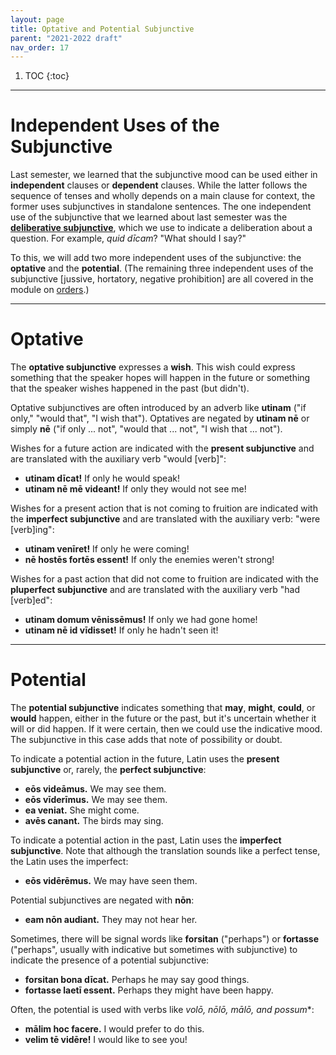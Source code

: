 ```yaml
---
layout: page
title: Optative and Potential Subjunctive
parent: "2021-2022 draft"
nav_order: 17
---
```


1. TOC
{:toc}

***

# Independent Uses of the Subjunctive

Last semester, we learned that the subjunctive mood can be used either in **independent** clauses or **dependent** clauses. While the latter follows the sequence of tenses and wholly depends on a main clause for context, the former uses subjunctives in standalone sentences. The one independent use of the subjunctive that we learned about last semester was the [**deliberative subjunctive**](../05-questions/#deliberative-subjunctive), which we use to indicate a deliberation about a question. For example, *quid dīcam*? "What should I say?"

To this, we will add two more independent uses of the subjunctive: the **optative** and the **potential**. (The remaining three independent uses of the subjunctive [jussive, hortatory, negative prohibition] are all covered in the module on [orders](../18-orders/).)

***

# Optative

The **optative subjunctive** expresses a **wish**. This wish could express something that the speaker hopes will happen in the future or something that the speaker wishes happened in the past (but didn't).

Optative subjunctives are often introduced by an adverb like **utinam** ("if only," "would that", "I wish that"). Optatives are negated by **utinam nē** or simply **nē** ("if only ... not", "would that ... not", "I wish that ... not").

Wishes for a future action are indicated with the **present subjunctive** and are translated with the auxiliary verb "would [verb]":
- **utinam dīcat!** If only he would speak!
- **utinam nē mē videant!** If only they would not see me!

Wishes for a present action that is not coming to fruition are indicated with the **imperfect subjunctive** and are translated with the auxiliary verb: "were [verb]ing":
- **utinam venīret!** If only he were coming!
- **nē hostēs fortēs essent!** If only the enemies weren't strong!

Wishes for a past action that did not come to fruition are indicated with the **pluperfect subjunctive** and are translated with the auxiliary verb "had [verb]ed":
- **utinam domum vēnissēmus!** If only we had gone home!
- **utinam nē id vīdisset!** If only he hadn't seen it!

***

# Potential

The **potential subjunctive** indicates something that **may**, **might**, **could**, or **would** happen, either in the future or the past, but it's uncertain whether it will or did happen. If it were certain, then we could use the indicative mood. The subjunctive in this case adds that note of possibility or doubt.

To indicate a potential action in the future, Latin uses the **present subjunctive** or, rarely, the **perfect subjunctive**:
- **eōs videāmus.** We may see them.
- **eōs vīderīmus.** We may see them.
- **ea veniat.** She might come.
- **avēs canant.** The birds may sing.

To indicate a potential action in the past, Latin uses the **imperfect subjunctive**. Note that although the translation sounds like a perfect tense, the Latin uses the imperfect:
- **eōs vidērēmus.** We may have seen them.

Potential subjunctives are negated with **nōn**:
- **eam nōn audiant.** They may not hear her.

Sometimes, there will be signal words like **forsitan** ("perhaps") or **fortasse** ("perhaps", usually with indicative but sometimes with subjunctive) to indicate the presence of a potential subjunctive:
- **forsitan bona dīcat.** Perhaps he may say good things.
- **fortasse laetī essent.** Perhaps they might have been happy.

Often, the potential is used with verbs like **volō*, nōlō, mālō, and possum**:
- **mālim hoc facere.** I would prefer to do this.
- **velim tē vidēre!** I would like to see you!
